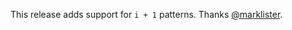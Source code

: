 This release adds support for `i + 1` patterns. Thanks [@marklister](https://github.com/marklister).
